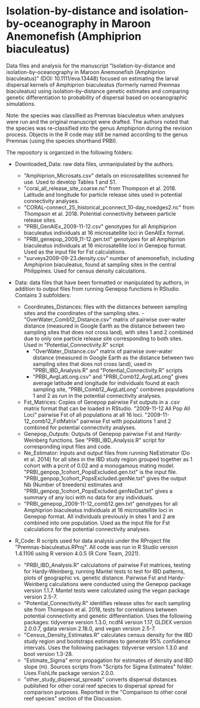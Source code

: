 # Isolation-by-distance and isolation-by-oceanography in Maroon Anemonefish (Amphiprion biaculeatus)
 
Data files and analysis for the manuscript "Isolation-by-distance and isolation-by-oceanography in Maroon Anemonefish (Amphiprion biaculeatus)" (DOI: 10.1111/eva.13448) focused on estimating the larval dispersal kernels of Amphiprion biaculeatus (formerly named Premnas biaculeatus) using isolation-by-distance genetic estimates and comparing genetic differentiation to probability of dispersal based on oceanographic simulations.

Note: the species was classified as Premnas biaculeatus when analyses were run and the original manuscript were drafted. The authors noted that the species was re-classified into the genus Amphiprion during the revision process. Objects in the R code may still be named according to the genus Premnas (using the species shorthand PRBI).

The repository is organized in the following folders:

- Downloaded_Data: raw data files, unmanipulated by the authors.
  - "Amphiprion_Microsats.csv" details on microsatellites screened for use. Used to develop Tables 1 and S1.
  - "coral_all_release_site_coarse.nc" from Thompson et al. 2018. Latitude and longitude for particle release sites used in potential connectivity analyses.
  - "CORAL-connect_25_historical_pconnect_10-day_noedges2.nc" from Thompson et al. 2018. Potential connectivity between particle release sites.
  - "PRBI_GenAlEx_2009-11-12.csv" genotypes for all Amphiprion biaculeatus individuals at 16 microsatellite loci in GenAlEx format.
  - "PRBI_genepop_2009_11-12.gen.txt" genotypes for all Amphiprion biaculeatus individuals at 16 microsatellite loci in Genepop format. Used as the input file for Fst                    calculations.
  - "surveys2009-09-23.density.csv" number of anemonefish, including Amphiprion biaculeatus, found at sampling sites in the central Philippines. Used for census density calculations.
  
- Data: data files that have been formatted or manipulated by authors, in addition to output files from running Genepop functions in RStudio. Contains 3 subfolders:
  - Coordinates_Distances: files with the distances between sampling sites and the coordinates of the sampling sites. 
   -"OverWater_Comb12_Distance.csv" matrix of pairwise over-water distance (measured in Google Earth as the distance between two sampling sites that does not cross land), with sites 1 and 2 combined due to only one particle release site corresponding to both sites. Used in "Potential_Connectivity.R" script
    - "OverWater_Distance.csv" matrix of pairwise over-water distance (measured in Google Earth as the distance between two sampling sites that does not cross land), used in "PRBI_IBD_Analysis.R" and "Potential_Connectivity.R" scripts
    - "PRBI_AvgLatLong.csv" and "PRBI_Comb12_AvgLatLong" gives average latitude and longitude for individuals found at each sampling site, "PRBI_Comb12_AvgLatLong" combines populations 1 and 2 as run in the potential connectivity analyses.
  - Fst_Matrices: Copies of Genepop pairwise Fst outputs in a .csv matrix format that can be loaded in RStudio. "2009-11-12 All Pop All Loci" pairwise Fst of all populations at all 16 loci. "2009-11-12_comb12_FstMatrix" pairwise Fst with populations 1 and 2 combined for potential connectivity analyses. 
  - Genepop_Outputs: Outputs of Genepop pairwise Fst and Hardy-Weinberg functions. See "PRBI_IBD_Analysis.R" script for corresponding input files and code.
  - Ne_Estimator: Inputs and output files from running NeEstimator (Do et al. 2014) for all sites in the IBD study region grouped together as 1 cohort with a pcrit of 0.02 and a monogamous mating model. "PRBI_genpop_1cohort_PopsExcluded.gen.txt" is the input file. "PRBI_genpop_1cohort_PopsExcluded.genNe.txt" gives the output Nb (Number of breeders) estimates and "PRBI_genpop_1cohort_PopsExcluded.genNoDat.txt" gives a summary of any loci with no data for any individuals.
  - "PRBI_genepop_2009-11-12_comb12.gen.txt" genotypes for all Amphiprion biaculeatus individuals at 16 microsatellite loci in Genepop format. All individuals previously in sites 1 and 2 are combined into one population. Used as the input file for Fst calculations for the potential connectivity analyses.
  
- R_Code: R scripts used for data analysis under the RProject file "Premnas-biaculeatus.RProj". All code was run in R Studio version 1.4.1106 using R version 4.0.5 (R Core Team, 2021).
  - "PRBI_IBD_Analysis.R" calculations of pairwise Fst matrices, testing for Hardy-Weinberg, running Mantel tests to test for IBD patterns, plots of geographic vs. genetic distance. Pairwise Fst and Hardy-Weinberg calculations were conducted using the Genepop package version 1.1.7. Mantel tests were calculated using the vegan package version 2.5-7.
  - "Potential_Connectivity.R" identifies release sites for each sampling site from Thompson et al. 2018, tests for correlations between potential connectivity and genetic differentiation. Uses the following packages: tidyverse version 1.3.0, ncdf4 version 1.17, GLDEX version 2.0.0.7, gdata version 2.18.0, and vegan version 2.5-7. 
  - "Census_Density_Estimates.R" calculates census density for the IBD study region and bootstraps estimates to generate 95% confidence intervals. Uses the following packages: tidyverse version 1.3.0 and boot version 1.3-28.
  - "Estimate_Sigma" error propagation for estimates of density and IBD slope (m). Sources scripts from "Scripts for Sigma Estimates" folder. Uses FishLife package version 2.0.0.
  - "other_study_dispersal_spreads" converts dispersal distances published for other coral reef species to dispersal spread for comparison purposes. Reported in the "Comparison to other coral reef species" section of the Discussion.
